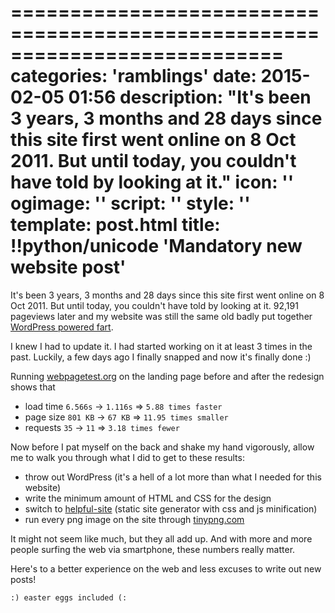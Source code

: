 ===========================================================================
categories: 'ramblings'
date: 2015-02-05 01:56
description: "It's been 3 years, 3 months and 28 days since this site first went online on 8 Oct 2011. But until today, you couldn't have told by looking at it."
icon: ''
ogimage: ''
script: ''
style: ''
template: post.html
title: !!python/unicode 'Mandatory new website post'
===========================================================================

It's been 3 years, 3 months and 28 days since this site first went online on 8 Oct 2011. But until today, you couldn't have told by looking at it. 92,191 pageviews later and my website was still the same old badly put together [WordPress powered fart](/2015-02-05-mandatory-new-website-post/old-site.png).

I knew I had to update it. I had started working on it at least 3 times in the past. Luckily, a few days ago I finally snapped and now it's finally done :)

Running [webpagetest.org](http://www.webpagetest.org/) on the landing page before and after the redesign shows that

* load time `6.566s` &rarr; `1.116s` &rArr; `5.88 times faster`
* page size `801 KB` &rarr; `67 KB` &rArr; `11.95 times smaller`
* requests `35` &rarr; `11` &rArr; `3.18 times fewer`

Now before I pat myself on the back and shake my hand vigorously, allow me to walk you through what I did to get to these results:

* throw out WordPress (it's a hell of a lot more than what I needed for this website)
* write the minimum amount of HTML and CSS for the design
* switch to [helpful-site](https://github.com/g4b1nagy/helpful-site) (static site generator with css and js minification)
* run every png image on the site through [tinypng.com](https://tinypng.com/)

It might not seem like much, but they all add up. And with more and more people surfing the web via smartphone, these numbers really matter.

Here's to a better experience on the web and less excuses to write out new posts!

`:) easter eggs included (:`
